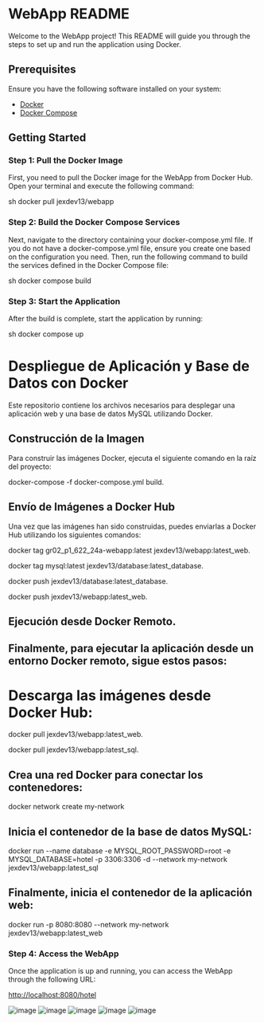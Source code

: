 # WebApp README

Welcome to the WebApp project! This README will guide you through the steps to set up and run the application using Docker.

## Prerequisites

Ensure you have the following software installed on your system:

- [Docker](https://docs.docker.com/get-docker/)
- [Docker Compose](https://docs.docker.com/compose/install/)

## Getting Started

### Step 1: Pull the Docker Image

First, you need to pull the Docker image for the WebApp from Docker Hub. Open your terminal and execute the following command:

sh
docker pull jexdev13/webapp


### Step 2: Build the Docker Compose Services

Next, navigate to the directory containing your docker-compose.yml file. If you do not have a docker-compose.yml file, ensure you create one based on the configuration you need. Then, run the following command to build the services defined in the Docker Compose file:

sh
docker compose build


### Step 3: Start the Application

After the build is complete, start the application by running:

sh
docker compose up


# Despliegue de Aplicación y Base de Datos con Docker

Este repositorio contiene los archivos necesarios para desplegar una aplicación web y una base de datos MySQL utilizando Docker.

## Construcción de la Imagen

Para construir las imágenes Docker, ejecuta el siguiente comando en la raíz del proyecto:

docker-compose -f docker-compose.yml build.

## Envío de Imágenes a Docker Hub

Una vez que las imágenes han sido construidas, puedes enviarlas a Docker Hub utilizando los siguientes comandos:


docker tag gr02_p1_622_24a-webapp:latest jexdev13/webapp:latest_web.

docker tag mysql:latest jexdev13/database:latest_database.

docker push jexdev13/database:latest_database.

docker push jexdev13/webapp:latest_web.

## Ejecución desde Docker Remoto.

## Finalmente, para ejecutar la aplicación desde un entorno Docker remoto, sigue estos pasos:

# Descarga las imágenes desde Docker Hub:

docker pull jexdev13/webapp:latest_web.

docker pull jexdev13/webapp:latest_sql.

## Crea una red Docker para conectar los contenedores:

docker network create my-network

## Inicia el contenedor de la base de datos MySQL:

docker run --name database -e MYSQL_ROOT_PASSWORD=root -e MYSQL_DATABASE=hotel -p 3306:3306 -d --network my-network jexdev13/webapp:latest_sql

## Finalmente, inicia el contenedor de la aplicación web:

docker run -p 8080:8080 --network my-network jexdev13/webapp:latest_web


### Step 4: Access the WebApp

Once the application is up and running, you can access the WebApp through the following URL:

[http://localhost:8080/hotel](http://localhost:8080/hotel)


![image](https://github.com/juanfcarrillo/GR02_P1_622_24A/assets/141116497/a1957d85-45de-4028-9aff-e8145da5d9ce)
![image](https://github.com/juanfcarrillo/GR02_P1_622_24A/assets/141116497/98674674-a0bc-436c-a52c-42aedf66b597)
![image](https://github.com/juanfcarrillo/GR02_P1_622_24A/assets/141116497/1a8d0600-e768-417b-aeb5-afef6a440510)
![image](https://github.com/juanfcarrillo/GR02_P1_622_24A/assets/141116497/21184877-87ca-4f6b-8b00-83a30cb624fd)
![image](https://github.com/juanfcarrillo/GR02_P1_622_24A/assets/141116497/02d5e819-3c5b-482b-97e7-31ca9bbf6f7d)



